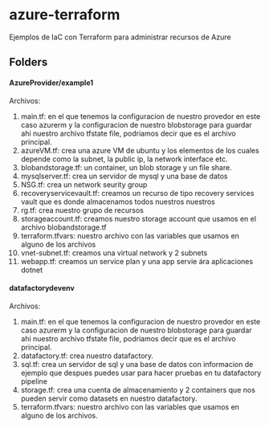 # azure-terraform
Ejemplos de IaC con Terraform para administrar recursos de Azure

## Folders
#### AzureProvider/example1 
Archivos: 
1. main.tf: en el que tenemos la configuracion de nuestro provedor en este caso azurerm y la configuracion de nuestro blobstorage para guardar ahi nuestro archivo tfstate file, podriamos decir que es el archivo principal.
2. azureVM.tf: crea una azure VM de ubuntu y los elementos de los cuales depende como la subnet, la public ip, la network interface etc.
3. blobandstorage.tf: un container, un blob storage y un file share.
4. mysqlserver.tf: crea un servidor de mysql y una base de datos
5. NSG.tf: crea un network seurity group 
6. recoveryservicevault.tf: creamos un recurso de tipo recovery services vault que es donde almacenamos todos nuestros nuestros 
7. rg.tf: crea nuestro grupo de recursos
8. storageaccount.tf: creamos nuestro storage account que usamos en el archivo blobandstorage.tf
9. terraform.tfvars: nuestro archivo con las variables que usamos en alguno de los archivos
10. vnet-subnet.tf: creamos una virtual network y 2 subnets
11. webapp.tf: creamos un service plan y una app servie ára aplicaciones dotnet

#### datafactorydevenv
Archivos:
1. main.tf: en el que tenemos la configuracion de nuestro provedor en este caso azurerm y la configuracion de nuestro blobstorage para guardar ahi nuestro archivo tfstate file, podriamos decir que es el archivo principal.
2. datafactory.tf: crea nuestro datafactory.
3. sql.tf: crea un servidor de sql y una base de datos con informacion de ejemplo que despues puedes usar para hacer pruebas en tu datafactory pipeline 
4. storage.tf: crea una cuenta de almacenamiento y 2 containers que nos pueden servir como datasets en nuestro datafactory.
5. terraform.tfvars: nuestro archivo con las variables que usamos en alguno de los archivos. 
